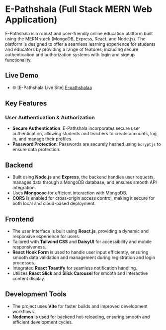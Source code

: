 # E-Pathshala (Full Stack MERN Web Application)

E-Pathshala is a robust and user-friendly online education platform built using the MERN stack (MongoDB, Express, React, and Node.js). The platform is designed to offer a seamless learning experience for students and educators by providing a range of features, including secure authentication and authorization systems with login and signup functionality.

## Live Demo

- 🌐 [E-Pathshala Live Site] <a href="https://epathshala-frontend.onrender.com/">E-pathshalaa</a>

## Key Features

### User Authentication & Authorization
- **Secure Authentication**: E-Pathshala incorporates secure user authentication, allowing students and teachers to create accounts, log in, and manage their profiles.
- **Password Protection**: Passwords are securely hashed using `bcryptjs` to ensure data protection.

## Backend

- Built using **Node.js** and **Express**, the backend handles user requests, manages data through a MongoDB database, and ensures smooth API integration.
- Uses **Mongoose** for efficient interaction with MongoDB.
- **CORS** is enabled for cross-origin access control, making it secure for both local and cloud-based deployment.

## Frontend

- The user interface is built using **React.js**, providing a dynamic and responsive experience for users.
- Tailored with **Tailwind CSS** and **DaisyUI** for accessibility and mobile responsiveness.
- **React Hook Form** is used to handle user input efficiently, ensuring smooth data validation and management during registration and login processes.
- Integrated **React Toastify** for seamless notification handling.
- Utilizes **React Slick** and **Slick Carousel** for smooth and interactive content display.

## Development Tools

- The project uses **Vite** for faster builds and improved development workflows.
- **Nodemon** is used for backend hot-reloading, ensuring smooth and efficient development cycles.

